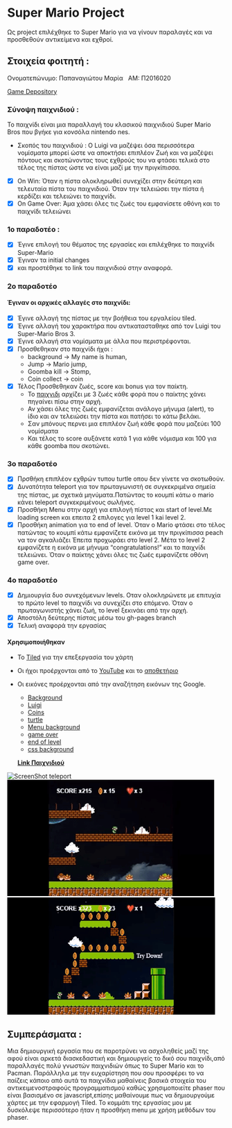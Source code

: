 # Super Mario Project

Ως project επιλέχθηκε το Super Mario για να γίνουν παραλαγές και να προσθεθούν αντικείμενα και εχθροί.

## Στοιχεία φοιτητή :  

Ονοματεπώνυμο: Παπαναγιώτου Μαρία   ΑΜ: Π2016020  

[Game Depository](https://github.com/scarlettmiss/Super-Mario)

### Σύνοψη παιχνιδιού :

Το παιχνίδι είναι μια παραλλαγή του κλασικού παιχνιδιού Super Mario Bros που βγήκε για
κονσόλα nintendo nes.

- Σκοπός του παιχνιδιού :
Ο Luigi να μαζέψει όσα περισσότερα νομίσματα μπορεί ώστε να αποκτήσει επιπλέον Ζωή και να μαζέψει πόντους και σκοτώνοντας τους εχθρούς
του να φτάσει τελικά στο τέλος της πίστας ώστε να είναι μαζί με την πριγκίπισσα.
- [x] On Win: 
 Όταν η πίστα ολοκληρωθεί συνεχίζει στην δεύτερη και τελευταία πίστα του παιχνιδιού. Όταν την τελειώσει την πίστα  ή κερδίζει
 και τελειώνει το παιχνίδι.
 - [x] On Game Over: 
 Άμα χάσει όλες τις ζωές του εμφανίσετε οθόνη <Game Over> και το παιχνίδι τελειώνει

### 1o παραδοτέο :

 - [x] Έγινε επιλογή του θέματος της εργασίες και επιλέχθηκε το παιχνίδι Super-Mario 
 - [x] Έγιναν τα initial changes
 - [x] και προστέθηκε το link του παιχνιδιού στην αναφορά. 

### 2o παραδοτέο 

#### Έγιναν οι αρχικές αλλαγές στο παιχνίδι:

- [x] Έγινε αλλαγή της πίστας με την βοήθεια του εργαλείου tiled. 
- [x] Έγινε αλλαγή του χαρακτήρα που αντικατασταθηκε από τον Luigi 
του Super-Mario Bros 3. 
- [x] Έγινε αλλαγή στα νομίσματα με άλλα που περιστρέφονται. 
- [x] Προσθεθηκαν στο παιχνίδι ήχοι : 
  - background -> My name is human, 
  - Jump -> Mario jump, 
  - Goomba kill -> Stomp, 
  - Coin collect -> coin
- [x] Τέλος Προσθεθηκαν ζωές, score και bonus για τον παίκτη.
  - Το [παιχνιδι](https://scarlettmiss.github.io/Super-Mario/) αρχίζει με 3 ζωές κάθε φορά που ο παίκτης χάνει πηγαίνει πίσω στην αρχή.
  - Αν χάσει όλες της ζωές εμφανίζεται ανάλογο μήνυμα (alert), το ίδιο και αν τελειώσει την πίστα και πατήσει το κάτω βελάκι.
  -  Σαν μπόνους περνει μια επιπλέον ζωή κάθε φορά που μαζεύει 100 νομίσματα 
  -  Και τέλος το score αυξάνετε κατά 1 για κάθε νόμισμα και 100 για κάθε goomba που σκοτώνει. 
  
### 3o παραδοτέο 

- [x]  Πρσθήκη επιπλέον εχθρών τυπου turtle οπου δεν γίνετε να σκοτωθούν.
- [x]  Δυνατότητα teleport για τον πρωταγωνιστή σε συγκεκριμένα σημεία της πίστας,
με σχετικά μηνύματα.Πατώντας το κουμπί κάτω ο mario κάνει teleport συγκεκριμένους σωλήνες.
- [x] Προσθήκη Μenu στην αρχή για επιλογή πίστας και start of level.Με loading screen και 
επειτα 2 επιλογες για level 1 kai level 2.
- [x] Προσθήκη animation για το end of level. Όταν ο Mario φτάσει στο τέλος πατώντας το κουμπί
κάτω εμφανίζετε εικόνα με την πριγκίπισσα peach να τον αγκαλιάζει Έπειτα προχωράει στο level 2.
Μέτα το level 2 εμφανίζετε η εικόνα με μήνυμα “congratulations!” και το παιχνίδι τελειώνει. 
Όταν ο παίκτης χάνει όλες τις ζωές εμφανίζετε οθόνη game over.

### 4o παραδοτέο 

- [x]  Δημιουργία δυο συνεχόμενων levels. Οταν ολοκληρώνετε με επιτυχία το πρώτο level το παιχνίδι να συνεχίζει στο επόμενο. 
Όταν ο πρωταγωνιστής χάνει ζωή, το level ξεκινάει από την αρχή.
- [x]  Αποστόλη δεύτερης πίστας μέσω του gh-pages branch
- [x] Τελική αναφορά την εργασίας

#### Χρησιμοποιήθηκαν

- To [Tiled](http://www.mapeditor.org) για την επεξεργασία του χάρτη 
- Οι ήχοι προέρχονται από το [YouTube](https://www.youtube.com/watch?v=l5-gja10qkw) και το [αποθετήριο](https://github.com/scarlettmiss/Super-Mario/tree/master/audio) 
- Οι εικόνες προέρχονται από την αναζήτηση εικόνων της Google. 
  - [Background](http://www.powerpointhintergrund.com/uploads/2017/06/--beautiful-wallpaper-backgrounds-and-background-hd-wallpaper-31.jpeg)
  - [Luigi](https://www.spriters-resource.com/nes/supermariobros3/sheet/4230/)
  - [Coins](https://pbs.twimg.com/media/CzByiwsXgAAUUiX.jpg)
  - [turtle](https://www.spriters-resource.com/nes/supermariobros/sheet/52570/)
  - [Menu background](https://wall.alphacoders.com/big.php?i=490259)
  - [game over](https://cdn.voxcdn.com/thumbor/O11OJHp8WkD54IeNCPiDZDbU1M4=/0x0:1531x861/1200x800/filters:focal(644x309:888x553)/cdn.vox-cdn.com/uploads/chorus_image/image/55584747/maxresdefault.0.jpg)
  - [end of level](https://i.pinimg.com/originals/3f/ee/f2/3feef297db2e56baeacde08ae854819f.jpg)
  - [css background](https://wallpaper.wiki/super-mario-backgrounds.html/super-mario-backgrounds-pictures-images) 
  
  **[Link Παιχνιδιού](https://scarlettmiss.github.io/Super-Mario/)**
  
 ![ScreenShot teleport](giphy.gif)
 ![screenshot](final.gif)
 ![screenshot](end.gif)
 
 ## Συμπεράσματα :
 
 Μια δημιουργική εργασία που σε παροτρύνει να ασχοληθείς μαζί της αφού είναι αρκετά διασκεδαστική  και δημιουργείς το δικό σου παιχνίδι,από παραλλαγές πολύ γνωστών παιχνιδιών όπως το Super Mario και το Pacman. Παράλληλα με την ευχαρίστηση που σου προσφέρει το να παίζεις κάποιο από αυτά τα παιχνίδια μαθαίνεις βασικά στοιχεία του αντικειμενοστραφούς προγραμματισμού καθώς χρησιμοποιείτε phaser που είναι βασισμένο σε  javascript,επίσης μαθαίνουμε πως να δημιουργούμε χάρτες με την εφαρμογή Tiled.
Το κομμάτι της εργασίας μου με δυσκόλεψε περισσότερο ήταν η προσθήκη menu με χρήση μεθόδων του phaser.

